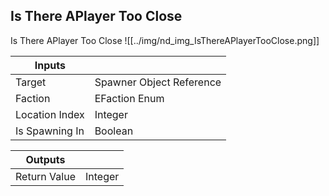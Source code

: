 ## Is There APlayer Too Close
Is There APlayer Too Close
![[../img/nd_img_IsThereAPlayerTooClose.png]]

|Inputs||
|--|--|
| Target | Spawner Object Reference |
| Faction | EFaction Enum |
| Location Index | Integer |
| Is Spawning In | Boolean |

|Outputs||
|--|--|
| Return Value | Integer |
